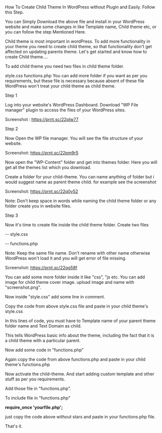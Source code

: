 How To Create Child Theme In WordPress without Plugin and Easily. Follow this Step.

You can Simply Download the above file and install in your WordPress website and make some changes in like Template name, Child theme etc, or you can follow the step Mentioned Here. 

Child theme is most important in wordPress. To add more functionality in your theme you need to create child theme, so that functionality don't get affected on updating parents theme. Let's get started and know how to create Child theme....

To add child theme you need two files in child theme folder.

style.css
functions.php
You can add more folder if you want as per you requirements, but these file is necessary because absent of these file WordPress won't treat your child theme as child theme.

Step 1

Log into your website's WordPress Dashboard. Download "WP File manager" plugin to access the files of your WordPress sites.

Screenshot : https://prnt.sc/22plw77

Step 2

Now Open the WP file manager. You will see the file structure of your website.

Screenshot: https://prnt.sc/22pm9r5

Now open the "WP-Content" folder and get into themes folder. Here you will get all the themes list which you download.

Create a folder for your child-theme. You can name anything of folder but i would suggest name as parent theme child. for example see the screenshot

Screenshot: https://prnt.sc/22q0y52

Note: Don't keep space in words while naming the child theme folder or any folder create you in website files.

Step 3

Now it's time to create file inside the child theme folder. Create two files

-- style.css

-- functions.php

Note: Keep the same file name. Don't rename with other name otherwise WordPress won't load it and you will get error of file missing.

Screenshot: https://prnt.sc/22qg58f

You can add some more folder inside it like "css", "js etc. You can add image for child theme cover image. upload image and name with "screenshot.png".

Now inside "style.css" add some line in comment.

Copy the code from above style.css file and paste in your child theme's style.css

In this lines of code, you must have to Template name of your parent theme folder name and Text Domain as child.

This tells WordPress basic info about the theme, including the fact that it is a child theme with a particular parent.

Now add some code in "functions.php"

Again copy the code from above functions.php and paste in your child theme's functions.php

Now activate the child-theme. And start adding custom template and other stuff as per you requirements.

Add those file in "functions.php".

To include file in "functions.php"

**require_once 'yourfile.php';**

just copy the code above without stars and paste in your functions.php file.

That's it.
